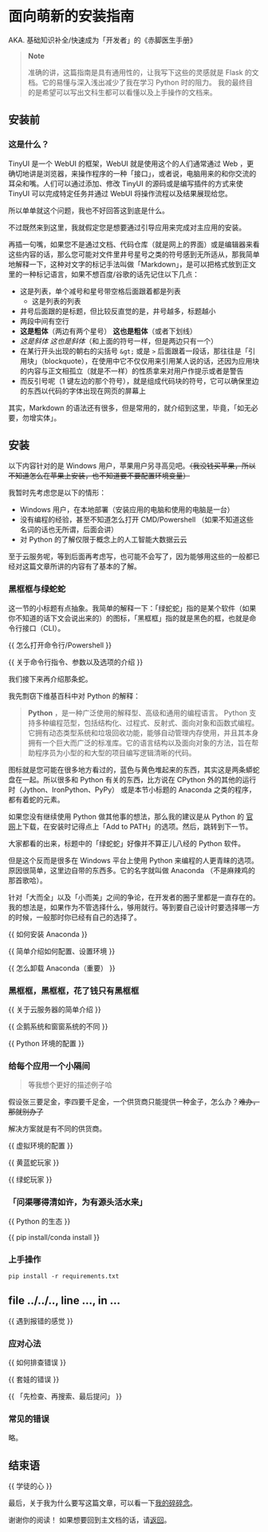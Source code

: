 # 面向萌新的安装指南

AKA. 基础知识补全/快速成为「开发者」的《赤脚医生手册》

> **Note**
>
> 准确的讲，这篇指南是具有通用性的，让我写下这些的灵感就是 Flask 的文档。它的易懂与深入浅出减少了我在学习 Python 时的阻力。
> 我的最终目的是希望可以写出文科生都可以看懂以及上手操作的文档来。

## 安装前

### 这是什么？

TinyUI 是一个 WebUI 的框架，WebUI 就是使用这个的人们通常通过 Web ，更确切地讲是浏览器，来操作程序的一种「接口」，或者说，电脑用来的和你交流的耳朵和嘴。人们可以通过添加、修改 TinyUI 的源码或是编写插件的方式来使 TinyUI 可以完成特定任务并通过 WebUI 将操作流程以及结果展现给您。

所以单单就这个问题，我也不好回答这到底是什么。

不过既然来到这里，我就假定您是想要通过引导应用来完成对主应用的安装。

再插一句嘴，如果您不是通过文档、代码仓库（就是网上的界面）或是编辑器来看这些内容的话，那么您可能对文件里井号星号之类的符号感到无所适从，那我简单地解释一下，这种对文字的标记手法叫做「Markdown」，是可以把格式放到正文里的一种标记语言，如果不想百度/谷歌的话先记住以下几点：

- 这是列表，单个减号和星号带空格后面跟着都是列表
  - 这是列表的列表
- 井号后面跟的是标题，但比较反直觉的是，井号越多，标题越小
- 两段中间有空行
- **这是粗体**（两边有两个星号） __这也是粗体__（或者下划线）
- *这是斜体* _这也是斜体_（和上面的符号一样，但是两边只有一个）
- 在某行开头出现的朝右的尖括号 `&gt;` 或是 `>` 后面跟着一段话，那往往是「引用块」（blockquote），在使用中它不仅仅用来引用某人说的话，还因为应用块的内容与正文相孤立（就是不一样）的性质拿来对用户作提示或者是警告
- 而反引号呢（1 键左边的那个符号），就是组成代码块的符号，它可以确保里边的东西以代码的字体出现在网页的屏幕上

其实，Markdown 的语法还有很多，但是常用的，就介绍到这里，毕竟，「如无必要，勿增实体」。

## 安装

以下内容针对的是 Windows 用户，苹果用户另寻高见吧。~~（我没钱买苹果，所以不知道怎么在苹果上安装，也不知道要不要配置环境变量）~~

我暂时先考虑您是以下的情形：

- Windows 用户，在本地部署（安装应用的电脑和使用的电脑是一台）
- 没有编程的经验，甚至不知道怎么打开 CMD/Powershell （如果不知道这些名词的话也无所谓，后面会讲）
- 对 Python 的了解仅限于概念上的人工智能大数据云云

至于云服务呢，等到后面再考虑写，也可能不会写了，因为能够用这些的一般都已经对这篇文章所讲的内容有了基本的了解。

### 黑框框与绿蛇蛇

这一节的小标题有点抽象。我简单的解释一下：「绿蛇蛇」指的是某个软件（如果你不知道的话下文会说出来的）的图标，「黑框框」指的就是黑色的框，也就是命令行接口（CLI）。

{{ 怎么打开命令行/Powershell }}

{{ 关于命令行指令、参数以及选项的介绍 }}

我们接下来再介绍那条蛇。

我先剽窃下维基百科中对 Python 的解释：

> **Python** ，是一种广泛使用的解释型、高级和通用的编程语言。 Python 支持多种编程范型，包括结构化、过程式、反射式、面向对象和函数式编程。它拥有动态类型系统和垃圾回收功能，能够自动管理内存使用，并且其本身拥有一个巨大而广泛的标准库。它的语言结构以及面向对象的方法，旨在帮助程序员为小型的和大型的项目编写逻辑清晰的代码。

图标就是您可能在很多地方看过的，蓝色与黄色堆起来的东西，其实这是两条蟒蛇盘在一起。所以很多和 Python 有关的东西，比方说在 CPython 外的其他的运行时（Jython、IronPython、PyPy） 或是本节小标题的 Anaconda 之类的程序，都有着蛇的元素。

如果您没有继续使用 Python 做其他事的想法，那么我的建议是从 Python 的 [官网](https://www.python.org/)上下载，在安装时记得点上「Add to PATH」的选项。然后，跳转到下一节。

大家都看的出来，标题中的「绿蛇蛇」好像并不算正儿八经的 Python 软件。

但是这个反而是很多在 Windows 平台上使用 Python 来编程的人更青睐的选项。原因很简单，这里边自带的东西多。它的名字就叫做 Anaconda （不是麻辣鸡的那首歌哈）。

针对「大而全」以及「小而美」之间的争论，在开发者的圈子里都是一直存在的。我的想法是，如果作为不管选择什么，够用就行。等到要自己设计时要选择哪一方的时候，一般那时你已经有自己的选择了。

{{ 如何安装 Anaconda }}

{{ 简单介绍如何配置、设置环境 }}

{{ 怎么卸载 Anaconda（重要） }}

### 黑框框，黑框框，花了钱只有黑框框

{{ 关于云服务器的简单介绍 }}

{{ 企鹅系统和窗窗系统的不同 }}

{{ Python 环境的配置 }}

### 给每个应用一个小隔间

> 等我想个更好的描述例子哈

假设张三要足金，李四要千足金，一个供货商只能提供一种金子，怎么办？~~难办，那就别办了~~

解决方案就是有不同的供货商。

{{ 虚拟环境的配置 }}

{{ 黄蓝蛇玩家 }}

{{ 绿蛇玩家 }}

### 「问渠哪得清如许，为有源头活水来」

{{ Python 的生态 }}

{{ pip install/conda install }}

### 上手操作

`pip install -r requirements.txt`

## file ../../.., line ..., in ...

{{ 遇到报错的感觉 }}

### 应对心法

{{ 如何排查错误 }}

{{ 套娃的错误 }}

{{ 「先检查、再搜索、最后提问」 }}

### 常见的错误

略。

## 结束语

{{ 学徒的心 }}

最后，关于我为什么要写这篇文章，可以看一下[我的碎碎念](/docs/about/goal.cmn-Hans.md#before-construct)。

谢谢你的阅读！
如果想要回到主文档的话，请[返回](/README.cmn-Hans.md)。

